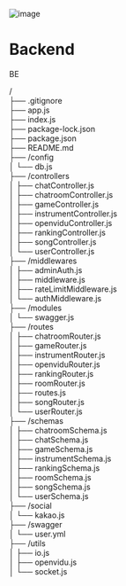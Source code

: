 ![image](https://github.com/motionbeat/.github/raw/main/profile/updatedPosterForGit.png?raw=true)

# Backend

BE

/  
├── .gitignore  
├── app.js  
├── index.js  
├── package-lock.json  
├── package.json  
├── README.md  
├── /config  
│ └── db.js  
├── /controllers  
│ ├── chatController.js  
│ ├── chatroomController.js  
│ ├── gameController.js  
│ ├── instrumentController.js  
│ ├── openviduController.js  
│ ├── rankingController.js  
│ ├── songController.js  
│ └── userController.js  
├── /middlewares  
│ ├── adminAuth.js  
│ ├── middleware.js  
│ ├── rateLimitMiddleware.js  
│ └── authMiddleware.js  
├── /modules  
│ └── swagger.js  
├── /routes  
│ ├── chatroomRouter.js  
│ ├── gameRouter.js  
│ ├── instrumentRouter.js  
│ ├── openviduRouter.js  
│ ├── rankingRouter.js  
│ ├── roomRouter.js  
│ ├── routes.js  
│ ├── songRouter.js  
│ └── userRouter.js  
├── /schemas  
│ ├── chatroomSchema.js  
│ ├── chatSchema.js  
│ ├── gameSchema.js  
│ ├── instrumentSchema.js  
│ ├── rankingSchema.js  
│ ├── roomSchema.js  
│ ├── songSchema.js  
│ └── userSchema.js  
├── /social  
│ └── kakao.js  
├── /swagger  
│ └── user.yml  
├── /utils  
│ ├── io.js  
│ ├── openvidu.js  
│ └── socket.js  
